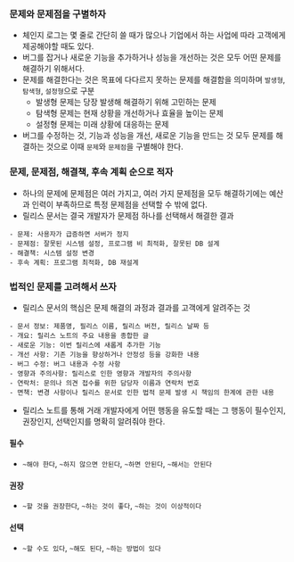 ### 문제와 문제점을 구별하자

- 체인지 로그는 몇 줄로 간단히 쓸 때가 많으나 기업에서 하는 사업에 따라 고객에게 제공해야할 때도 있다.
- 버그를 잡거나 새로운 기능을 추가하거나 성능을 개선하는 것은 모두 어떤 문제를 해결하기 위해서다.
- 문제를 해결한다는 것은 목표에 다다르지 못하는 문제를 해결함을 의미하며 `발생형`, `탐색형`, `설정형`으로 구분
    - 발생형 문제는 당장 발생해 해결하기 위해 고민하는 문제
    - 탐색형 문제는 현재 상황을 개선하거나 효율을 높이는 문제
    - 설정형 문제는 미래 상황에 대응하는 문제
- 버그를 수정하는 것, 기능과 성능을 개선, 새로운 기능을 만드는 것 모두 문제를 해결하는 것으로 이때 `문제`와 `문제점`을 구별해야 한다.

### 문제, 문제점, 해결책, 후속 계획 순으로 적자

- 하나의 문제에 문제점은 여러 가지고, 여러 가지 문제점을 모두 해결하기에는 예산과 인력이 부족하므로 특정 문제점을 선택할 수 밖에 없다.
- 릴리스 문서는 결국 개발자가 문제점 하나를 선택해서 해결한 결과
```
- 문제: 사용자가 급증하면 서버가 정지
- 문제점: 잘못된 시스템 설정, 프로그램 비 최적화, 잘못된 DB 설계
- 해결책: 시스템 설정 변경
- 후속 계획: 프로그램 최적화, DB 재설계
```

### 법적인 문제를 고려해서 쓰자

- 릴리스 문서의 핵심은 문제 해결의 과정과 결과를 고객에게 알려주는 것
```
- 문서 정보: 제품명, 필리스 이름, 릴리스 버전, 릴리스 날짜 등
- 개요: 릴리스 노트의 주요 내용을 종합한 글
- 새로운 기능: 이번 릴리스에 새롭게 추가한 기능
- 개선 사항: 기존 기능을 향상하거나 안정성 등을 강화한 내용
- 버그 수정: 버그 내용과 수정 사항
- 영향과 주의사항: 릴리스로 인한 영향과 개발자의 주의사항
- 연락처: 문의나 의견 접수를 위한 담당자 이름과 연락처 번호
- 면책: 변경 사항이나 릴리스 문서로 인한 법적 문제 발생 시 책임의 한계에 관한 내용
```

- 릴리스 노트를 통해 거래 개발자에게 어떤 행동을 유도할 때는 그 행동이 필수인지, 권장인지, 선택인지를 명확히 알려줘야 한다.

#### 필수

- `~해야 한다`, `~하지 않으면 안된다`, `~하면 안된다`, `~해서는 안된다`

#### 권장

- `~할 것을 권장한다`, `~하는 것이 좋다`, `~하는 것이 이상적이다`

#### 선택

- `~할 수도 있다`, `~해도 된다`, `~하는 방법이 있다`